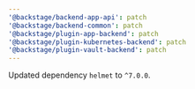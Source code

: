 ```yaml
---
'@backstage/backend-app-api': patch
'@backstage/backend-common': patch
'@backstage/plugin-app-backend': patch
'@backstage/plugin-kubernetes-backend': patch
'@backstage/plugin-vault-backend': patch
---
```


Updated dependency `helmet` to `^7.0.0`.
